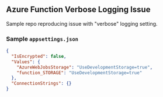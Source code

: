 ## Azure Function Verbose Logging Issue

Sample repo reproducing issue with "verbose" logging setting.

### Sample `appsettings.json`
```json
{
  "IsEncrypted": false,
  "Values": {
    "AzureWebJobsStorage": "UseDevelopmentStorage=true",
    "function_STORAGE": "UseDevelopmentStorage=true"
  },
  "ConnectionStrings": {}
}
```